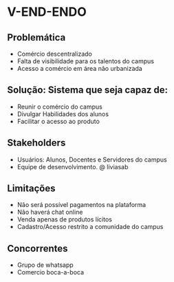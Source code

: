 # V-END-ENDO


## Problemática

- Comércio descentralizado
- Falta de visibilidade para os talentos do campus
- Acesso a comércio em área não urbanizada

## Solução: Sistema que seja capaz de:

- Reunir o comércio do campus
- Divulgar Habilidades dos alunos
- Facilitar o acesso ao produto

## Stakeholders

- Usuários: Alunos, Docentes e Servidores do campus
- Equipe de desenvolvimento.
@ liviasab

## Limitações

- Não será possível pagamentos na plataforma
- Não haverá chat online
- Venda apenas de produtos lícitos
- Cadastro/Acesso restrito a comunidade do campus

## Concorrentes

- Grupo de whatsapp
- Comercio boca-a-boca


